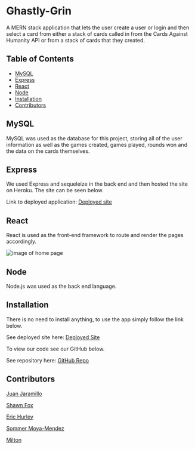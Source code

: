 # Ghastly-Grin
A MERN stack application that lets the user create a user or login and then select a card from either a stack of cards called in from the Cards Against Humanity API or from a stack of cards that they created. 

## Table of Contents

* [MySQL](#MySQL)
* [Express](#Express)
* [React](#React)
* [Node](#Node)
* [Installation](#Installation)
* [Contributors](#Contributors)

## MySQL
MySQL was used as the database for this project, storing all of the user information as well as the games created, games played, rounds won and the data on the cards themselves. 

## Express
We used Express and sequeleize in the back end and then hosted the site on Heroku. The site can be seen below. 

Link to deployed application: [Deployed site](https://ghastlygrin.herokuapp.com/)

## React
React is used as the front-end framework to route and render the pages accordingly. 

![image of home page](/public/images/.png)

## Node
Node.js was used as the back end language.   

## Installation

There is no need to install anything, to use the app simply follow the link below. 

See deployed site here: [Deployed Site](https://ghastlygrin.herokuapp.com/)

To view our code see our GitHub below. 

See repository here: [GitHub Repo](https://github.com/JD-Jaramillo/Ghastly-Grin)

## Contributors
[Juan Jaramillo](https://github.com/JD-Jaramillo)

[Shawn Fox](https://github.com/SFoxGit)

[Eric Hurley](https://github.com/HurleySquared)

[Sommer Moya-Mendez ](https://github.com/smoyamendez)

[Milton ](https://github.com/basedmilz)